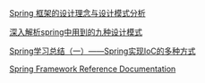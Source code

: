 [Spring 框架的设计理念与设计模式分析](https://www.ibm.com/developerworks/cn/java/j-lo-spring-principle/)

[深入解析spring中用到的九种设计模式](https://www.cnblogs.com/jifeng/p/7398852.html)

[Spring学习总结（一）——Spring实现IoC的多种方式](https://www.cnblogs.com/best/p/5727935.html)

[Spring Framework Reference Documentation](http://spring.cndocs.ml/)